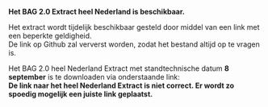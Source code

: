 **Het BAG 2.0 Extract heel Nederland is beschikbaar.**  

Het extract wordt tijdelijk beschikbaar gesteld door middel van een link met een beperkte geldigheid.  
De link op Github zal ververst worden, zodat het bestand altijd op te vragen is.

Het BAG 2.0 heel Nederland Extract met standtechnische datum **8 september** is te downloaden via onderstaande link:  
**De link naar het heel Nederland Extract is niet correct. Er wordt zo spoedig mogelijk een juiste link geplaatst.**
